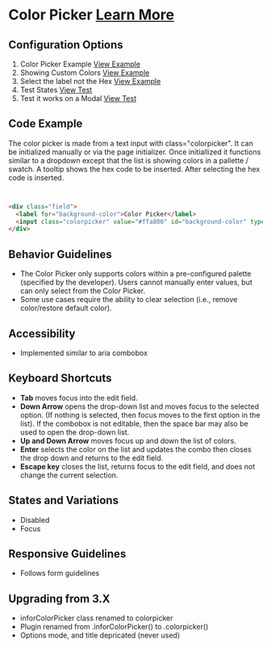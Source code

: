 
# Color Picker  [Learn More](#)

## Configuration Options

1. Color Picker Example [View Example]( /components/colorpicker/example-index)
2. Showing Custom Colors [View Example]( /components/colorpicker/example-custom-labels)
2. Select the label not the Hex [View Example]( /components/colorpicker/example-show-label)
4. Test States [View Test]( /components/colorpicker/test-states)
5. Test it works on a Modal [View Test]( /components/colorpicker/test-modal)

## Code Example


The color picker is made from a text input with class="colorpicker". It can be initialized manually or via the page initializer. Once initiallized it functions similar to a dropdown except that the list is showing colors in a pallette / swatch. A tooltip shows the hex code to be inserted. After selecting the hex code is inserted.

```html


<div class="field">
  <label for="background-color">Color Picker</label>
  <input class="colorpicker" value="#ffa800" id="background-color" type="text" />
</div>


```


## Behavior Guidelines

-   The Color Picker only supports colors within a pre-configured palette (specified by the developer). Users cannot manually enter values, but can only select from the Color Picker.
-   Some use cases require the ability to clear selection (i.e., remove color/restore default color).

## Accessibility

-   Implemented similar to aria combobox

## Keyboard Shortcuts

-   **Tab** moves focus into the edit field.
-   **Down Arrow** opens the drop-down list and moves focus to the selected option. (If nothing is selected, then focus moves to the first option in the list). If the combobox is not editable, then the space bar may also be used to open the drop-down list.
-   **Up and Down Arrow** moves focus up and down the list of colors.
-   **Enter** selects the color on the list and updates the combo then closes the drop down and returns to the edit field.
-   **Escape key** closes the list, returns focus to the edit field, and does not change the current selection.

## States and Variations

-   Disabled
-   Focus

## Responsive Guidelines

-   Follows form guidelines

## Upgrading from 3.X

-   inforColorPicker class renamed to colorpicker
-   Plugin renamed from .inforColorPicker() to .colorpicker()
-   Options mode, and title depricated (never used)
